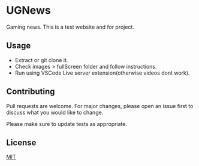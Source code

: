 # UGNews
Gaming news.
This is a test website and for project.

## Usage


- Extract or git clone it.
- Check images > fullScreen folder and follow instructions.
- Run using VSCode Live server extension(otherwise videos dont work).


## Contributing

Pull requests are welcome. For major changes, please open an issue first
to discuss what you would like to change.

Please make sure to update tests as appropriate.

## License

[MIT](https://choosealicense.com/licenses/mit/)
